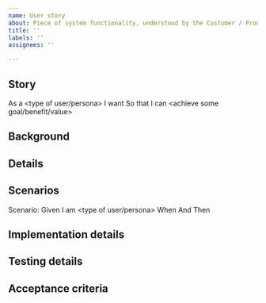 ```yaml
---
name: User story
about: Piece of system functionality, understood by the Customer / Product Owner, representing an increment of business value, to be implemented by the team.
title: ''
labels: ''
assignees: ''

---
```


## Story
As a <type of user/persona>
I want <to perform some task>
So that I can <achieve some goal/benefit/value>

## Background
<!-- Enter any details that may help to get into context of this task -->

## Details
<!-- Enter any details, clarifications, answers to questions, or points about implementation here -->

## Scenarios
Scenario: <name of scenario>
Given I am <type of user/persona> 
When <process any kind of action>
And <additional optional action>
Then <result>

## Implementation details
<!-- Enter description of implementation that may help dev team  -->

## Testing details
<!-- Enter description of special test-cases-->

## Acceptance criteria
<!-- Enter the conditions of satisfaction here. That is, the conditions that will satisfy the user/persona that the goal/benefit/value has been achieved -->
